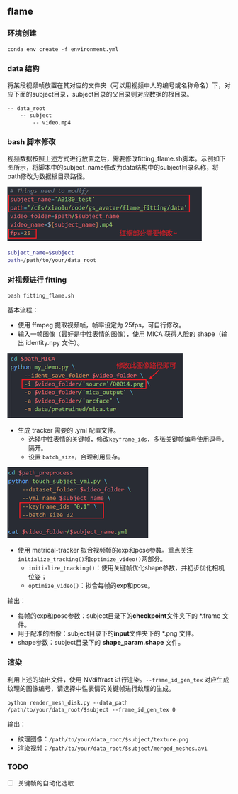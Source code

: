 ## flame
### 环境创建
```
conda env create -f environment.yml
```
### data 结构
将某段视频帧放置在其对应的文件夹（可以用视频中人的编号或名称命名）下，对应下面的subject目录，subject目录的父目录则对应数据的根目录。
```
-- data_root
    -- subject
        -- video.mp4
```
### bash 脚本修改
视频数据按照上述方式进行放置之后，需要修改fitting_flame.sh脚本。示例如下图所示，将脚本中的subject_name修改为data结构中的subject目录名称，将path修改为数据根目录路径。

![alt text](image-1.png)

```bash
subject_name=$subject
path=/path/to/your/data_root
```
### 对视频进行 fitting
```shell
bash fitting_flame.sh
```
基本流程：
- 使用 ffmpeg 提取视频帧，帧率设定为 25fps，可自行修改。
- 输入一帧图像（最好是中性表情的图像），使用 MICA 获得人脸的 shape（输出 identity.npy 文件）。

![alt text](image.png)

- 生成 tracker 需要的 .yml 配置文件。
    - 选择中性表情的关键帧，修改`keyframe_ids`，多张关键帧编号使用逗号`,`隔开。
    - 设置 `batch_size`，合理利用显存。

![alt text](image-2.png)

- 使用 metrical-tracker 拟合视频帧的exp和pose参数。重点关注`initialize_tracking()`和`optimize_video()`两部分。
    - `initialize_tracking()`：使用关键帧优化shape参数，并初步优化相机位姿；
    - `optimize_video()`：拟合每帧的exp和pose。

输出：
- 每帧的exp和pose参数：subject目录下的**checkpoint**文件夹下的 *.frame 文件。
- 用于配准的图像：subject目录下的**input**文件夹下的 *.png 文件。
- shape参数：subject目录下的 **shape_param.shape** 文件。

### 渲染
利用上述的输出文件，使用 NVdiffrast 进行渲染。`--frame_id_gen_tex` 对应生成纹理的图像编号，请选择中性表情的关键帧进行纹理的生成。
```shell
python render_mesh_disk.py --data_path /path/to/your/data_root/$subject --frame_id_gen_tex 0
```
输出：
- 纹理图像：`/path/to/your/data_root/$subject/texture.png`
- 渲染视频：`/path/to/your/data_root/$subject/merged_meshes.avi`

### TODO
- [ ] 关键帧的自动化选取